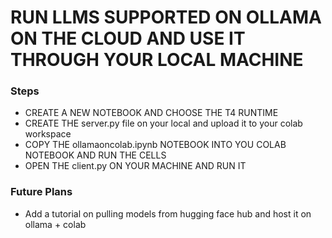 # RUN LLMS SUPPORTED ON OLLAMA ON THE CLOUD AND USE IT THROUGH YOUR LOCAL MACHINE

### Steps
- CREATE A NEW NOTEBOOK AND CHOOSE THE T4 RUNTIME
- CREATE THE server.py file on your local and upload it to your colab workspace
- COPY THE ollamaoncolab.ipynb NOTEBOOK INTO YOU COLAB NOTEBOOK AND RUN THE CELLS
- OPEN THE client.py ON YOUR MACHINE AND RUN IT 

### Future Plans
- Add a tutorial on pulling models from hugging face hub and host it on ollama + colab